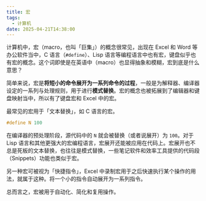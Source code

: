 ```yaml
---
title: 宏
tags:
  - 计算机
date: 2025-04-21T14:38:00
---
```


计算机中，宏（macro，也叫「巨集」）的概念很常见，出现在 Excel 和 Word 等办公软件当中，C 语言（`#define`）、Lisp 语言等编程语言中也有宏，键盘似乎也有宏的概念。这个词即使是在英语中（macro）也显得抽象和模糊，宏到底是什么意思？

简单来说，宏是**将短小的命令展开为一系列命令的过程**，一般是为解释器、编译器设定的一系列与处理规则，用于进行**模式替换**。宏的概念也被拓展到了编辑器和键盘映射当中，所以有了键盘宏和 Excel 中的宏。

最常见的宏用于「文本替换」，如 C 语言的宏。

```c
#define N 100
```

在编译器的预处理阶段，源代码中的 `N` 就会被替换（或者说展开）为 `100`。对于 Lisp 语言和其他更强大的宏编程语言，宏展开还能被应用在代码上。宏展开也不总是死板的文本替换，也往往是模式替换，一些笔记软件和效率工具提供的代码段（Snippets）功能也类似于宏。

另一种宏可被视为「快捷指令」，Excel 中录制宏用于之后快速执行某个操作的用法，就属于这种。将一个小的指令自动展开为一系列指令。

总而言之，宏被用于自动化、简化和复用操作。